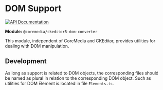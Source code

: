 # DOM Support

[![API Documentation][docs:api:badge]][docs:api]

[docs:api]: <https://coremedia.github.io/ckeditor-plugins/docs/api/modules/ckeditor5_dom_converter.html> "@coremedia/ckeditor5-dom-converter"
[docs:api:badge]: <https://img.shields.io/badge/docs-%F0%9F%93%83%20API-informational?style=for-the-badge>

**Module:** `@coremedia/ckeditor5-dom-converter`

This module, independent of CoreMedia and CKEditor, provides utilities for
dealing with DOM manipulation.

## Development

As long as support is related to DOM objects, the corresponding files should
be named as plural in relation to the corresponding DOM object. Such as
utilities for DOM Element is located in file `Elements.ts`.
